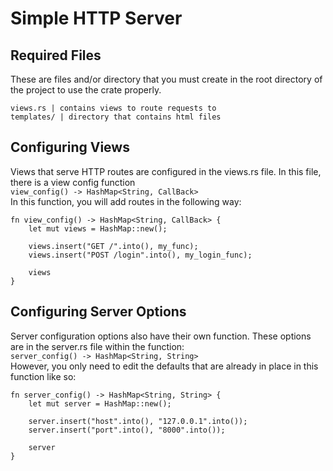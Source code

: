 # Simple HTTP Server

## Required Files
These are files and/or directory that you must create in the root directory of the project to use the crate properly.

```
views.rs | contains views to route requests to
templates/ | directory that contains html files
```

## Configuring Views
Views that serve HTTP routes are configured in the views.rs file. In this file, there is a view config function<br>
`view_config() -> HashMap<String, CallBack>`<br>
In this function, you will add routes in the following way:
```
fn view_config() -> HashMap<String, CallBack> {
    let mut views = HashMap::new();

    views.insert("GET /".into(), my_func);
    views.insert("POST /login".into(), my_login_func);

    views
}
```

## Configuring Server Options
Server configuration options also have their own function. These options are in the server.rs file within the function:<br>
`server_config() -> HashMap<String, String>`<br>
However, you only need to edit the defaults that are already in place in this function like so:
```
fn server_config() -> HashMap<String, String> {
    let mut server = HashMap::new();

    server.insert("host".into(), "127.0.0.1".into());
    server.insert("port".into(), "8000".into());

    server
}
```
